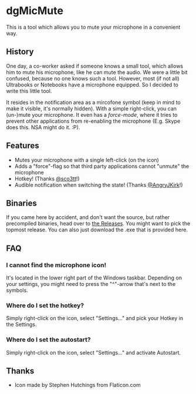 # dgMicMute
This is a tool which allows you to mute your microphone in a convenient way.

## History
One day, a co-worker asked if someone knows a small tool, which allows him to mute his microphone, like he can mute the audio.
We were a little bit confused, because no one knows such a tool. However, most (if not all) Ultrabooks or Notebooks have a microphone equipped.
So I decided to write this little tool.

It resides in the notification area as a mircofone symbol (keep in mind to make it visible, it's normally hidden). With a simple right-click, you can (un-)mute your microphone.
It even has a *force-mode*, where it tries to prevent other applications from re-enabling the microphone (E.g. Skype does this. NSA might do it. :P).

## Features
- Mutes your microphone with a single left-click (on the icon)
- Adds a "force"-flag so that third party applications cannot "unmute" the microphone
- Hotkey! (Thanks [@sco3tt](https://github.com/sco3tt)!)
- Audible notification when switching the state! (Thanks [@AngryJKirk](https://github.com/AngryJKirk)!)

## Binaries
If you came here by accident, and don't want the source, but rather precompiled binaries, head over to [the Releases](https://github.com/DanielGilbert/dgMicMute/releases). You might want to pick the topmost release.
You can also just download the .exe that is provided here.

## FAQ
### I cannot find the microphone icon!
It's located in the lower right part of the Windows taskbar. Depending on your settings, you might need to press the "^"-arrow that's next to the symbols.
### Where do I set the hotkey?
Simply right-click on the icon, select "Settings..." and pick your Hotkey in the Settings.
### Where do I set the autostart?
Simply right-click on the icon, select "Settings..." and activate Autostart.

## Thanks
- Icon made by Stephen Hutchings from Flaticon.com